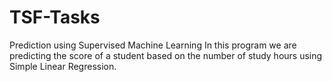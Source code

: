 # TSF-Tasks

Prediction using Supervised Machine Learning
In this program we are predicting the score of a student based on the number of study hours using Simple Linear Regression.
